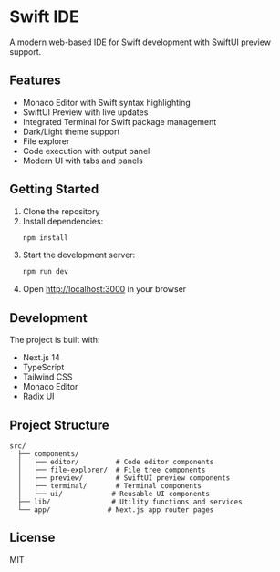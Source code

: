 # Swift IDE

A modern web-based IDE for Swift development with SwiftUI preview support.

## Features

- Monaco Editor with Swift syntax highlighting
- SwiftUI Preview with live updates
- Integrated Terminal for Swift package management
- Dark/Light theme support
- File explorer
- Code execution with output panel
- Modern UI with tabs and panels

## Getting Started

1. Clone the repository
2. Install dependencies:
   ```bash
   npm install
   ```
3. Start the development server:
   ```bash
   npm run dev
   ```
4. Open [http://localhost:3000](http://localhost:3000) in your browser

## Development

The project is built with:
- Next.js 14
- TypeScript
- Tailwind CSS
- Monaco Editor
- Radix UI

## Project Structure

```
src/
  ├── components/
  │   ├── editor/         # Code editor components
  │   ├── file-explorer/  # File tree components
  │   ├── preview/        # SwiftUI preview components
  │   ├── terminal/       # Terminal components
  │   └── ui/            # Reusable UI components
  ├── lib/               # Utility functions and services
  └── app/              # Next.js app router pages
```

## License

MIT 